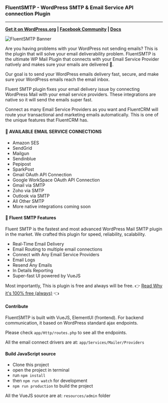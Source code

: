 ### FluentSMTP - WordPress SMTP & Email Service API connection Plugin

---

**[Get it on WordPress.org](https://wordpress.org/plugins/fluent-smtp/) | [Facebook Community](https://www.facebook.com/groups/fluentcrm) | [Docs](https://fluentsmtp.com/docs)**

![FluentSMTP Banner](https://ps.w.org/fluent-smtp/assets/banner-1544x500.png)

Are you having problems with your WordPress not sending emails? This is the plugin that will solve your email deliverability problem.
FluentSMTP is the ultimate WP Mail Plugin that connects with your Email Service Provider natively and makes sure your emails are delivered 💯.

Our goal is to send your WordPress emails delivery fast, secure, and make sure your WordPress emails reach the email inbox.

Fluent SMTP plugin fixes your email delivery issue by connecting WordPress Mail with your email service providers. These integrations are native so it will send the emails super fast.

Connect as many Email Service Providers as you want and FluentCRM will route your transactional and marketing emails automatically. This is one of the unique features that FluentCRM has.

#### 🎉 AVAILABLE EMAIL SERVICE CONNECTIONS
- Amazon SES
- SendGrid
- Mailgun
- Sendinblue
- Pepipost
- SparkPost
- Gmail OAuth API Connection
- Google WorkSpace OAuth API Connection
- Gmail via SMTP
- Zoho via SMTP
- Outlook via SMTP
- All Other SMTP
- More native integrations coming soon

#### 🎉 Fluent SMTP Features
Fluent SMTP is the fastest and most advanced WordPress Mail SMTP plugin in the market. We crafted this plugin for speed, reliability, scalability.

* Real-Time Email Delivery
* Email Routing to multiple email connections
* Connect with Any Email Service Providers
* Email Logs
* Resend Any Emails
* In Details Reporting
* Super-fast UI powered by VueJS

Most importantly, This is plugin is free and always will be free.
👉 <a href="https://fluentsmtp.com/why-we-build-fluentsmtp-plugin/">Read Why it's 100% free (always)</a> 👈

#### Contribute
FluentSMTP is built with VueJS, ElementUI (frontend). For backend communication, it based on WordPress standard ajax endpoints.

Please check `app/Http/routes.php` to see all the endpoints.

All the email connect drivers are at: `app/Services/Mailer/Providers`

#### Build JavaScript source

- Clone this project
- open the project in terminal
- run `npm install`
- then `npm run watch` for development
- `npm run production` to build the project

All the VueJS source are at: `resources/admin` folder

